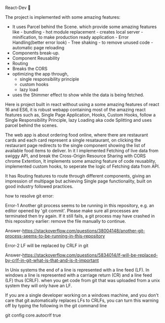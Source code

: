 React-Dev 🚀

<!-- //Food Ordering App -->
<!-- /\*

- -Header
  -logo
  -nav-items --- Home, About Us , Constact Us, Cart
- -Body
  -search
  -rest-card
  -rest-details---- rest-name, cuisine, rating
- -Footer
  -copyright
  -links
  -company-name
  \*/ -->
The project is implemented with some amazing features:
- It uses Parcel behind the Scene. which provide some amazing features like
      - bundling
      - hot module replacement
      - creates local server
      - minification, to make production ready application
      - Error Handling(better error look)
      - Tree shaking - to remove unused code
      - automatic page reloading
- Components break-up.
- Component Reusability
- Routing
- Breaks the CORS
- optimizing the app through,
     - single responsibility principle
     - custom hooks
     - lazy load
- uses the Shimmer effect to show while the data is being fetched.

Here is project built in react without using a some amazing features of react 16 and ES6, it is robust webapp containing most of the amazing react features such as, Single Page Application, Hooks, Custom Hooks, follow a Single Responsibility Principle, lazy Loading aka code Splitting and uses parcel behind the scenes. 

The web app is about ordering food online, where there are restaurant cards and each card represent a single resataurant, on clicking the restaurant page redirects to the single component showing the list of available food items to deliver. In it I implemented Fetching of live data from swiggy API, and break the Cross-Origin Resource Sharing with CORS chrome Extention, It implements some amazing feature of code reusablity, implemented custom hooks, to seperate the logic of Fetching data from API. 

It has Routing features to route through different components, giving an impression of multipage but achieving Single page functionality, built on good industry followed practices.






how to resolve git error:

Error-1
Another git process seems to be running in this repository, e.g.
an editor opened by 'git commit'. Please make sure all processes
are terminated then try again. If it still fails, a git process
may have crashed in this repository earlier:
remove the file manually to continue.

Answer-https://stackoverflow.com/questions/38004148/another-git-process-seems-to-be-running-in-this-repository

Error-2
LF will be replaced by CRLF in git

Answer-https://stackoverflow.com/questions/5834014/lf-will-be-replaced-by-crlf-in-git-what-is-that-and-is-it-important

In Unix systems the end of a line is represented with a line feed (LF). In windows a line is represented with a carriage return (CR) and a line feed (LF) thus (CRLF). when you get code from git that was uploaded from a unix system they will only have an LF.

If you are a single developer working on a windows machine, and you don't care that git automatically replaces LFs to CRLFs, you can turn this warning off by typing the following in the git command line

git config core.autocrlf true
